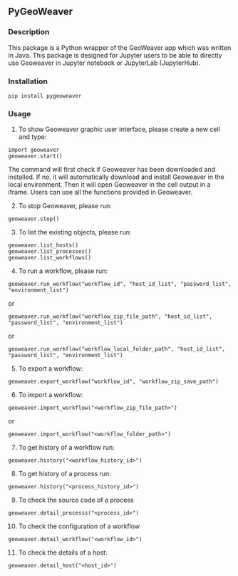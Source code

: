 ## PyGeoWeaver

### Description

This package is a Python wrapper of the GeoWeaver app which was written in Java. This package is designed for Jupyter users to be able to directly use Geoweaver in Jupyter notebook or JupyterLab (JupyterHub).

### Installation

`pip install pygeoweaver`

### Usage

1. To show Geoweaver graphic user interface, please create a new cell and type:

```
import geoweaver
geoweaver.start()
```

The command will first check if Geoweaver has been downloaded and installed. If no, it will automatically download and install Geoweaver in the local environment. Then it will open Geoweaver in the cell output in a iframe. Users can use all the functions provided in Geoweaver.

2. To stop Geoweaver, please run:

```
geoweaver.stop()
```

3. To list the existing objects, please run:

```
geoweaver.list_hosts()
geoweaver.list_processes()
geoweaver.list_workflows()
```

4. To run a workflow, please run:
```
geoweaver.run_workflow("workflow_id", "host_id_list", "password_list", "environment_list")
```

or

```
geoweaver.run_workflow("workflow_zip_file_path", "host_id_list", "password_list", "environment_list")
```

or 

```
geoweaver.run_workflow("workflow_local_folder_path", "host_id_list", "password_list", "environment_list")
```

5. To export a workflow:

```
geoweaver.export_workflow("workflow_id", "workflow_zip_save_path")
```

6. To import a workflow:

```
geoweaver.import_workflow("<workflow_zip_file_path>")
```

or

```
geoweaver.import_workflow("<workflow_folder_path>")
```

7. To get history of a workflow run:

```
geoweaver.history("<workflow_history_id>")
```

8. To get history of a process run:

```
geoweaver.history("<process_history_id>")
```

9. To check the source code of a process

```
geoweaver.detail_processs("<process_id>")
```

10. To check the configuration of a workflow

```
geoweaver.detail_workflow("<workflow_id>")
```

11. To check the details of a host:

```
geoweaver.detail_host("<host_id>")
```
